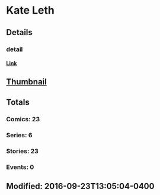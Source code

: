 # Kate  Leth 
## Details
### detail
#### [Link](http://marvel.com/comics/creators/12787/kate_leth?utm_campaign=apiRef&utm_source=225578a89fc76f3d20fbffda5d17a88d)
## [Thumbnail](http://i.annihil.us/u/prod/marvel/i/mg/b/40/image_not_available.jpg)
## Totals
### Comics: 23
### Series: 6
### Stories: 23
### Events: 0
## Modified: 2016-09-23T13:05:04-0400